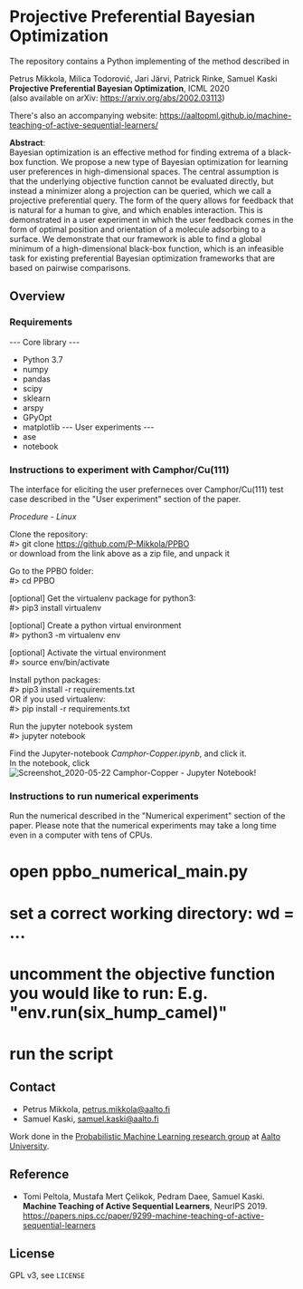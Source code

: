 Projective Preferential Bayesian Optimization
==============================================

The repository contains a Python implementing of the method described in

Petrus Mikkola, Milica Todorović, Jari Järvi, Patrick Rinke, Samuel Kaski  
**Projective Preferential Bayesian Optimization**,  ICML 2020  
(also available on arXiv: https://arxiv.org/abs/2002.03113)

There's also an accompanying website: https://aaltopml.github.io/machine-teaching-of-active-sequential-learners/

**Abstract**:  
Bayesian optimization is an effective method for finding extrema of a black-box function. We propose a new type of Bayesian optimization for learning user preferences in high-dimensional spaces. The central assumption is that the underlying objective function cannot be evaluated directly, but instead a minimizer along a projection can be queried, which we call a projective preferential query. The form of the query allows for feedback that is natural for a human to give, and which enables interaction. This is demonstrated in a user experiment in which the user feedback comes in the form of optimal position and orientation of a molecule adsorbing to a surface. We demonstrate that our framework is able to find a global minimum of a high-dimensional black-box function, which is an infeasible task for existing preferential Bayesian optimization frameworks that are based on pairwise comparisons.


## Overview


### Requirements
--- Core library ---
 * Python 3.7
 * numpy
 * pandas
 * scipy
 * sklearn
 * arspy
 * GPyOpt
 * matplotlib
--- User experiments ---
 * ase
 * notebook

### Instructions to experiment with Camphor/Cu(111)
The interface for eliciting the user preferneces over Camphor/Cu(111) test case described in the "User experiment" section of the paper. 

*Procedure - Linux*

Clone the repository: <br />
#> git clone https://github.com/P-Mikkola/PPBO <br />
or download from the link above as a zip file, and unpack it

Go to the PPBO folder: <br />
#> cd PPBO

[optional] Get the virtualenv package for python3: <br />
#> pip3 install virtualenv

[optional] Create a python virtual environment <br />
#> python3 -m virtualenv env

[optional] Activate the virtual environment <br />
#> source env/bin/activate

Install python packages: <br />
#> pip3 install -r requirements.txt <br />
OR if you used virtualenv: <br />
#> pip install -r requirements.txt

Run the jupyter notebook system <br />
#> jupyter notebook

Find the Jupyter-notebook *Camphor-Copper.ipynb*, and click it.<br />
In the notebook, click ![Screenshot_2020-05-22 Camphor-Copper - Jupyter Notebook](https://user-images.githubusercontent.com/57790862/82723533-47d17600-9cd8-11ea-9978-46f4551af440.png)!

### Instructions to run numerical experiments
Run the numerical described in the "Numerical experiment" section of the paper. Please note that the numerical experiments may take a long time even in a computer with tens of CPUs.

# open ppbo_numerical_main.py
# set a correct working directory: wd = ...
# uncomment the objective function you would like to run: E.g. "env.run(six_hump_camel)"
# run the script

## Contact

 * Petrus Mikkola, petrus.mikkola@aalto.fi
 * Samuel Kaski, samuel.kaski@aalto.fi


Work done in the [Probabilistic Machine Learning research group](https://research.cs.aalto.fi/pml/) at [Aalto University](https://www.aalto.fi/fi).


## Reference

 * Tomi Peltola, Mustafa Mert Çelikok, Pedram Daee, Samuel Kaski. **Machine Teaching of Active Sequential Learners**, NeurIPS 2019. https://papers.nips.cc/paper/9299-machine-teaching-of-active-sequential-learners


## License

GPL v3, see `LICENSE`


